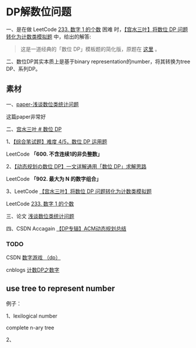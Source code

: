 # DP解数位问题

一、是在做 LeetCode [233. 数字 1 的个数](https://leetcode.cn/problems/number-of-digit-one/) 困难 时，[【宫水三叶】将数位 DP 问题转化为计数类模拟题](https://leetcode.cn/problems/number-of-digit-one/solution/gong-shui-san-xie-jiang-shu-wei-dp-wen-t-c9oi/) 中，给出的解答:

> 这是一道经典的「数位 DP」模板题的简化版，原题在 [这里](https://www.luogu.com.cn/problem/P1980) 。

二、数位DP其实本质上是基于binary representation的number，将其转换为tree DP、系列DP。



## 素材

一、[paper-浅谈数位类统计问题](https://www.gydoc.com/p-5722.html)

这篇paper非常好

二、[宫水三叶 # 数位 DP](https://mp.weixin.qq.com/mp/appmsgalbum?__biz=MzU4NDE3MTEyMA==&action=getalbum&album_id=2109028019305611264&scene=173&from_msgid=2247489051&from_itemidx=1&count=3&nolastread=1#wechat_redirect)

1、[【综合笔试题】难度 4/5，数位 DP 运用题](https://mp.weixin.qq.com/s/IKUJ7-ONV7laK0gOq02VTA)

LeetCode **「600. 不含连续1的非负整数」**

2、[【动态规划の数位 DP】一文详解通用「数位 DP」求解思路](https://mp.weixin.qq.com/s/8Z7W4xVnKLL3fLpjN6zXXQ)

LeetCode **「902. 最大为 N 的数字组合」**

3、LeetCode [【宫水三叶】将数位 DP 问题转化为计数类模拟题](https://leetcode.cn/problems/number-of-digit-one/solution/gong-shui-san-xie-jiang-shu-wei-dp-wen-t-c9oi/) 

LeetCode [233. 数字 1 的个数](https://leetcode.cn/problems/number-of-digit-one/)

三、论文 [浅谈数位类统计问题](https://www.gydoc.com/p-5722.html) 

四、CSDN Accagain [【DP专辑】ACM动态规划总结](https://blog.csdn.net/cc_again/article/details/25866971?spm=1001.2014.3001.5502)



### TODO

CSDN [数字游戏 （dp）](https://blog.csdn.net/xiaofang3a/article/details/39897737)

cnblogs [计数DP之数字](https://www.cnblogs.com/soda-ma/p/13325119.html)



## use tree to represent number

例子：

1、lexilogical number

complete n-ary tree

2、